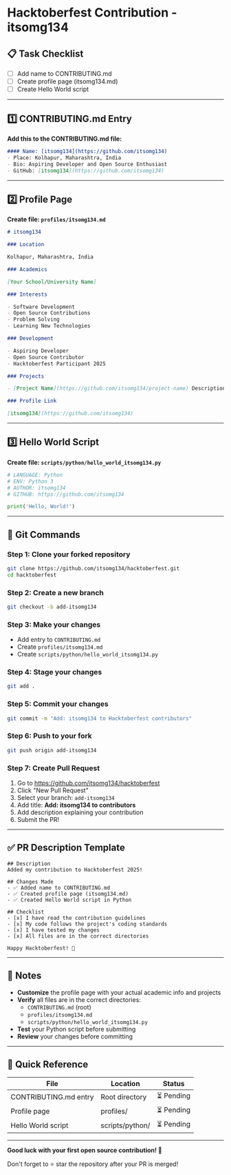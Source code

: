 # Hacktoberfest Contribution - itsomg134

## 📋 Task Checklist
- [ ] Add name to CONTRIBUTING.md
- [ ] Create profile page (itsomg134.md)
- [ ] Create Hello World script

---

## 1️⃣ CONTRIBUTING.md Entry

**Add this to the CONTRIBUTING.md file:**

```markdown
#### Name: [itsomg134](https://github.com/itsomg134)
- Place: Kolhapur, Maharashtra, India
- Bio: Aspiring Developer and Open Source Enthusiast
- GitHub: [itsomg134](https://github.com/itsomg134)
```

---

## 2️⃣ Profile Page

**Create file: `profiles/itsomg134.md`**

```markdown
# itsomg134

### Location

Kolhapur, Maharashtra, India

### Academics

[Your School/University Name]

### Interests

- Software Development
- Open Source Contributions
- Problem Solving
- Learning New Technologies

### Development

- Aspiring Developer
- Open Source Contributor
- Hacktoberfest Participant 2025

### Projects

- [Project Name](https://github.com/itsomg134/project-name) Description of your project

### Profile Link

[itsomg134](https://github.com/itsomg134)
```

---

## 3️⃣ Hello World Script

**Create file: `scripts/python/hello_world_itsomg134.py`**

```python
# LANGUAGE: Python
# ENV: Python 3
# AUTHOR: itsomg134
# GITHUB: https://github.com/itsomg134

print('Hello, World!')
```

---

## 🚀 Git Commands

### Step 1: Clone your forked repository
```bash
git clone https://github.com/itsomg134/hacktoberfest.git
cd hacktoberfest
```

### Step 2: Create a new branch
```bash
git checkout -b add-itsomg134
```

### Step 3: Make your changes
- Add entry to `CONTRIBUTING.md`
- Create `profiles/itsomg134.md`
- Create `scripts/python/hello_world_itsomg134.py`

### Step 4: Stage your changes
```bash
git add .
```

### Step 5: Commit your changes
```bash
git commit -m "Add: itsomg134 to Hacktoberfest contributors"
```

### Step 6: Push to your fork
```bash
git push origin add-itsomg134
```

### Step 7: Create Pull Request
1. Go to https://github.com/itsomg134/hacktoberfest
2. Click "New Pull Request"
3. Select your branch: `add-itsomg134`
4. Add title: **Add: itsomg134 to contributors**
5. Add description explaining your contribution
6. Submit the PR!

---

## ✅ PR Description Template

```
## Description
Added my contribution to Hacktoberfest 2025!

## Changes Made
- ✅ Added name to CONTRIBUTING.md
- ✅ Created profile page (itsomg134.md)
- ✅ Created Hello World script in Python

## Checklist
- [x] I have read the contribution guidelines
- [x] My code follows the project's coding standards
- [x] I have tested my changes
- [x] All files are in the correct directories

Happy Hacktoberfest! 🎃
```

---

## 📝 Notes

- **Customize** the profile page with your actual academic info and projects
- **Verify** all files are in the correct directories:
  - `CONTRIBUTING.md` (root)
  - `profiles/itsomg134.md`
  - `scripts/python/hello_world_itsomg134.py`
- **Test** your Python script before submitting
- **Review** your changes before committing

---

## 🎯 Quick Reference

| File | Location | Status |
|------|----------|--------|
| CONTRIBUTING.md entry | Root directory | ⏳ Pending |
| Profile page | profiles/ | ⏳ Pending |
| Hello World script | scripts/python/ | ⏳ Pending |

---

**Good luck with your first open source contribution! 🚀**

Don't forget to ⭐ star the repository after your PR is merged!

